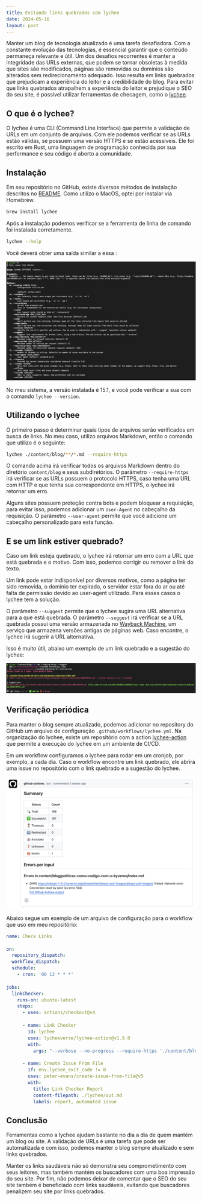 ```yaml
---
title: Evitando links quebrados com lychee
date: 2024-05-16
layout: post
---
```


Manter um blog de tecnologia atualizado é uma tarefa desafiadora. Com a constante evolução das tecnologias, é essencial garantir que o conteúdo permaneça relevante e útil. Um dos desafios recorrentes é manter a integridade das URLs externas, que podem se tornar obsoletas à medida que sites são modificados, páginas são removidas ou domínios são alterados sem redirecionamento adequado. Isso resulta em links quebrados que prejudicam a experiência do leitor e a credibilidade do blog. Para evitar que links quebrados atrapalhem a experiência do leitor e prejudique o SEO do seu site, é possível utilizar ferramentas de checagem, como o [lychee](https://github.com/lycheeverse/lychee).

## O que é o lychee?

O lychee é uma CLI (Command Line Interface) que permite a validação de URLs em um conjunto de arquivos. Com ele podemos verificar se as URLs estão válidas, se possuem uma versão HTTPS e se estão acessíveis. Ele foi escrito em Rust, uma linguagem de programação conhecida por sua performance e seu código é aberto a comunidade.

## Instalação

Em seu repositório no GitHub, existe diversos métodos de instalação descritos no [README](https://github.com/lycheeverse/lychee/blob/v0.15.1/README.md). Como utilizo o MacOS, optei por instalar via Homebrew.

```bash
brew install lychee
```

Após a instalação podemos verificar se a ferramenta de linha de comando foi instalada corretamente.

```bash
lychee --help
```

Você deverá obter uma saída similar a essa :

![lychee help](images/lychee-help.png)

No meu sistema, a versão instalada é 15.1, e você pode verificar a sua com o comando `lychee --version`.

## Utilizando o lychee

O primeiro passo é determinar quais tipos de arquivos serão verificados em busca de links. No meu caso, utilizo arquivos Markdown, então o comando que utilizo é o seguinte:

```bash
lychee ./content/blog/**/*.md --require-https
```

O comando acima irá verificar todos os arquivos Markdown dentro do diretório `content/blog` e seus subdiretórios. O parâmetro `--require-https` irá verificar se as URLs possuem o protocolo HTTPS, caso tenha uma URL com HTTP e que tenha sua correspondente em HTTPS, o lychee irá retornar um erro.

Alguns sites possuem proteção contra bots e podem bloquear a requisição, para evitar isso, podemos adicionar um `User-Agent` no cabeçalho da requisição. O parâmetro `--user-agent` permite que você adicione um cabeçalho personalizado para esta função.

## E se um link estiver quebrado?

Caso um link esteja quebrado, o lychee irá retornar um erro com a URL que está quebrada e o motivo. Com isso, podemos corrigir ou remover o link do texto.

Um link pode estar indisponível por diversos motivos, como a página ter sido removida, o domínio ter expirado, o servidor estar fora do ar ou até falta de permissão devido ao user-agent utilizado. Para esses casos o lychee tem a solução.

O parâmetro `--suggest` permite que o lychee sugira uma URL alternativa para a que está quebrada. O parâmetro `--suggest` irá verificar se a URL quebrada possui uma versão armazenada no [Wayback Machine](https://archive.org/web/), um serviço que armazena versões antigas de páginas web. Caso encontre, o lychee irá sugerir a URL alternativa.

Isso é muito útil, abaixo um exemplo de um link quebrado e a sugestão do lychee:

![lychee suggest](images/lychee-suggest.png)

## Verificação periódica

Para manter o blog sempre atualizado, podemos adicionar no repository do GitHub um arquivo de configuração `.github/workflows/lychee.yml`. Na organização do lychee, existe um repositório com a action [lychee-action](https://github.com/lycheeverse/lychee-action) que permite a execução do lychee em um ambiente de CI/CD.

Em um workflow configuramos o lychee para rodar em um cronjob, por exemplo, a cada dia. Caso o workflow encontre um link quebrado, ele abrirá uma issue no repositório com o link quebrado e a sugestão do lychee.

![lychee issue](images/lychee-issue.png)

Abaixo segue um exemplo de um arquivo de configuração para o workflow que uso em meu repositório:

```yaml
name: Check Links

on:
  repository_dispatch:
  workflow_dispatch:
  schedule:
    - cron: '00 12 * * *'

jobs:
  linkChecker:
    runs-on: ubuntu-latest
    steps:
      - uses: actions/checkout@v4

      - name: Link Checker
        id: lychee
        uses: lycheeverse/lychee-action@v1.9.0
        with:
          args: "--verbose --no-progress --require-https './content/blog/**/*.md'"

      - name: Create Issue From File
        if: env.lychee_exit_code != 0
        uses: peter-evans/create-issue-from-file@v5
        with:
          title: Link Checker Report
          content-filepath: ./lychee/out.md
          labels: report, automated issue
```

## Conclusão

Ferramentas como a lychee ajudam bastante no dia a dia de quem mantém um blog ou site. A validação de URLs é uma tarefa que pode ser automatizada e com isso, podemos manter o blog sempre atualizado e sem links quebrados.

Manter os links saudáveis não só demonstra seu comprometimento com seus leitores, mas também mantém os buscadores com uma boa impressão do seu site. Por fim, não podemos deixar de comentar que o SEO do seu site também é beneficiado com links saudáveis, evitando que buscadores penalizem seu site por links quebrados.
